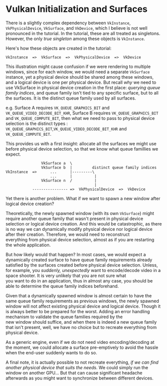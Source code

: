 # Vulkan Initialization and Surfaces

There is a slightly complex dependency between `VkInstance`, `VkPhysicalDevice`, `VkSurface`, and `VkDevice`, which I believe is not well pronounced in the tutorial. In the tutorial, these are all treated as singletons. However, the only *true singleton* among these objects is `VkInstance`.

Here's how these objects are created in the tutorial:

```  
VkInstance  =>  VkSurface  =>  VkPhysicalDevice  =>  VkDevice  
```  

This illustration might cause confusion if we were rendering to multiple windows, since for each window, we would need a separate `VkSurface` instance, yet a physical device should be shared among these windows, and a logical device is one per physical device. But recall *why* we need to use VkSurface in physical device creation in the first place: *querying queue family indices*, and queue family isn't tied to any specific surface, but to all the surfaces. It is the distinct queue family used by all surfaces.

e.g. Surface A requires `VK_QUEUE_GRAPHICS_BIT` and `VK_QUEUE_VIDEO_DECODE_BIT_KHR`, Surface B requires `VK_QUEUE_GRAPHICS_BIT` and `VK_QUEUE_COMPUTE_BIT`, then what we need to pass to physical device selection is the distinct types : `VK_QUEUE_GRAPHICS_BIT`,`VK_QUEUE_VIDEO_DECODE_BIT_KHR` and `VK_QUEUE_COMPUTE_BIT`.

This provides us with a first insight: allocate all the surfaces we might use before physical device selection, so that we know what queue famillies we expect.

```  
                VkSurface a  \  
                VkSurface b  |         distinct queue family indices  
VkInstance  =>      ...      |---------\  
                    ...      |          |  
                VkSurface n  /          |  
                                        |  
            ---------------- =>  VkPhysicalDevice  =>  VkDevice  
```  

Yet there is another problem. What if we want to spawn a new window after logical device creation?

Theoretically, the newly spawned window (with its own `VkSurface`) might require another queue family that wasn't present in physical device selection or logical device creation. And this would be catastrophic, as there is no way we can dynamically modify physical device nor logical device after their creation. Therefore, we would need to reconstruct  
everything from physical device selection, almost as if you are restarting the whole application.

But how likely would that happen? In most cases, we would expect a dynamically created surface to have queue family requirements already satisfied by the surfaces created before physical device selection. Unless, for example, you *suddenly, unexpectedly* want to encode/decode video in a space shooter. It is very unlikely that you are not sure what  
you want to do in an application, thus in almost any case, you should be able to determine the queue family indices beforehand.

Given that a dynamically spawned window is almost certain to have the same queue family requirements as previous windows, the newly spawned window will not affect existing physical device and logical device. Though it is always better to be prepared for the worst. Adding an error handling mechanism to validate the queue families required by the  
new window should suffice, and when there is indeed a new queue family that isn't present, well, we have no choice but to recreate everything from physical device.

As a generic engine, even if we do not need video encoding/decoding at the moment, we could allocate a surface pre-emptively to avoid the hassle when the end-user suddenly wants to do so.

A final note, it is actually possible to not recreate everything, *if we can find another physical device that suits the needs*. We could simply run the window on another GPU... But that can cause significant headache afterwards as you might want to synchronize between different devices.